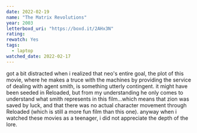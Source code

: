 ```yaml
---
date: 2022-02-19
name: "The Matrix Revolutions"
year: 2003
letterboxd_uri: "https://boxd.it/2AHx3N"
rating: 
rewatch: Yes
tags:
  - laptop
watched_date: 2022-02-17
---
```


got a bit distracted when i realized that neo's entire goal, the plot of this movie, where he makes a truce with the machines by providing the service of dealing with agent smith, is something utterly contingent. it might have been seeded in Reloaded, but from my understanding he only comes to understand what smith represents in this film...which means that zion was saved by luck, and that there was no actual character movement through Reloaded (which is still a more fun film than this one). anyway when i watched these movies as a teenager, i did not appreciate the depth of the lore.
